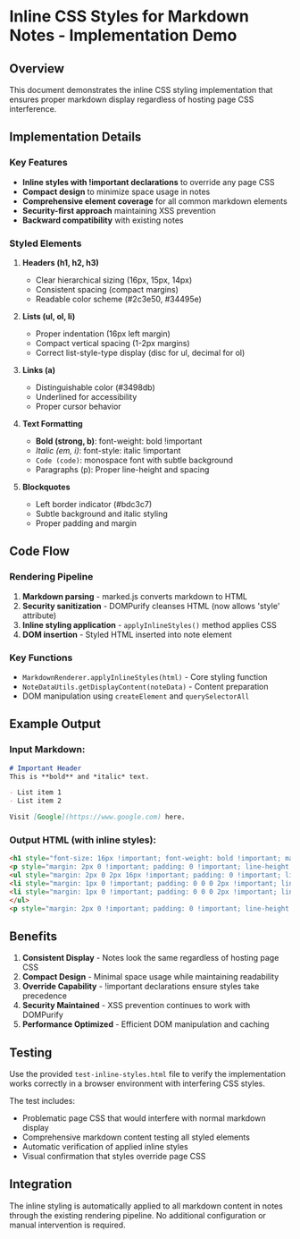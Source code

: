 # Inline CSS Styles for Markdown Notes - Implementation Demo

## Overview
This document demonstrates the inline CSS styling implementation that ensures proper markdown display regardless of hosting page CSS interference.

## Implementation Details

### Key Features
- **Inline styles with !important declarations** to override any page CSS
- **Compact design** to minimize space usage in notes
- **Comprehensive element coverage** for all common markdown elements
- **Security-first approach** maintaining XSS prevention
- **Backward compatibility** with existing notes

### Styled Elements

1. **Headers (h1, h2, h3)**
   - Clear hierarchical sizing (16px, 15px, 14px)
   - Consistent spacing (compact margins)
   - Readable color scheme (#2c3e50, #34495e)

2. **Lists (ul, ol, li)**
   - Proper indentation (16px left margin)
   - Compact vertical spacing (1-2px margins)
   - Correct list-style-type display (disc for ul, decimal for ol)

3. **Links (a)**
   - Distinguishable color (#3498db)
   - Underlined for accessibility
   - Proper cursor behavior

4. **Text Formatting**
   - **Bold (strong, b)**: font-weight: bold !important
   - *Italic (em, i)*: font-style: italic !important
   - `Code (code)`: monospace font with subtle background
   - Paragraphs (p): Proper line-height and spacing

5. **Blockquotes**
   - Left border indicator (#bdc3c7)
   - Subtle background and italic styling
   - Proper padding and margin

## Code Flow

### Rendering Pipeline
1. **Markdown parsing** - marked.js converts markdown to HTML
2. **Security sanitization** - DOMPurify cleanses HTML (now allows 'style' attribute)
3. **Inline styling application** - `applyInlineStyles()` method applies CSS
4. **DOM insertion** - Styled HTML inserted into note element

### Key Functions
- `MarkdownRenderer.applyInlineStyles(html)` - Core styling function
- `NoteDataUtils.getDisplayContent(noteData)` - Content preparation
- DOM manipulation using `createElement` and `querySelectorAll`

## Example Output

### Input Markdown:
```markdown
# Important Header
This is **bold** and *italic* text.

- List item 1
- List item 2

Visit [Google](https://www.google.com) here.
```

### Output HTML (with inline styles):
```html
<h1 style="font-size: 16px !important; font-weight: bold !important; margin: 4px 0 2px 0 !important; padding: 0 !important; line-height: 1.2 !important; color: #2c3e50 !important; border: none !important; background: none !important; text-decoration: none !important; display: block !important;">Important Header</h1>
<p style="margin: 2px 0 !important; padding: 0 !important; line-height: 1.4 !important; background: none !important; border: none !important; display: block !important;">This is <strong style="font-weight: bold !important; background: none !important; border: none !important; padding: 0 !important; margin: 0 !important;">bold</strong> and <em style="font-style: italic !important; background: none !important; border: none !important; padding: 0 !important; margin: 0 !important;">italic</em> text.</p>
<ul style="margin: 2px 0 2px 16px !important; padding: 0 !important; list-style-type: disc !important; background: none !important; border: none !important;">
<li style="margin: 1px 0 !important; padding: 0 0 0 2px !important; line-height: 1.3 !important; background: none !important; border: none !important; display: list-item !important;">List item 1</li>
<li style="margin: 1px 0 !important; padding: 0 0 0 2px !important; line-height: 1.3 !important; background: none !important; border: none !important; display: list-item !important;">List item 2</li>
</ul>
<p style="margin: 2px 0 !important; padding: 0 !important; line-height: 1.4 !important; background: none !important; border: none !important; display: block !important;">Visit <a href="https://www.google.com" target="_blank" rel="noopener noreferrer" style="color: #3498db !important; text-decoration: underline !important; background: none !important; border: none !important; padding: 0 !important; margin: 0 !important; font-weight: normal !important; cursor: pointer !important;">Google</a> here.</p>
```

## Benefits

1. **Consistent Display** - Notes look the same regardless of hosting page CSS
2. **Compact Design** - Minimal space usage while maintaining readability
3. **Override Capability** - !important declarations ensure styles take precedence
4. **Security Maintained** - XSS prevention continues to work with DOMPurify
5. **Performance Optimized** - Efficient DOM manipulation and caching

## Testing

Use the provided `test-inline-styles.html` file to verify the implementation works correctly in a browser environment with interfering CSS styles.

The test includes:
- Problematic page CSS that would interfere with normal markdown display
- Comprehensive markdown content testing all styled elements
- Automatic verification of applied inline styles
- Visual confirmation that styles override page CSS

## Integration

The inline styling is automatically applied to all markdown content in notes through the existing rendering pipeline. No additional configuration or manual intervention is required.